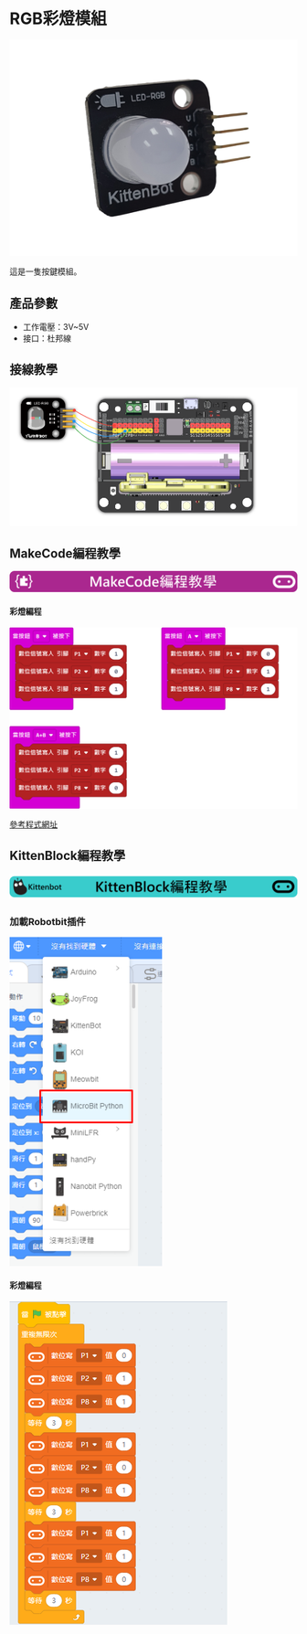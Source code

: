 # RGB彩燈模組

![](./images/RGB1.png)

這是一隻按鍵模組。

## 產品參數

- 工作電壓：3V~5V
- 接口：杜邦線

## 接線教學

![](./images/RGB_wire.png)

## MakeCode編程教學

![](./PWmodules/images/mcbanner.png)

#### 彩燈編程

![](./images/rgb_code.png)

[參考程式網址](https://makecode.microbit.org/_Tq7Y963gW1fA)

## KittenBlock編程教學

![](./PWmodules/images/kbbanner.png)

### 加載Robotbit插件

![](./images/addRB.png)

#### 彩燈編程

![](./images/rgb_code2.png)
